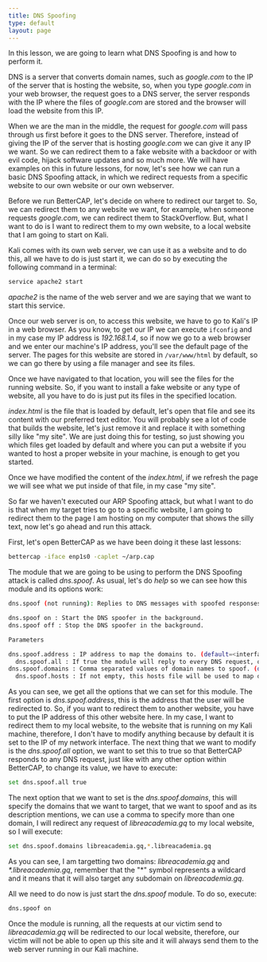 ```yaml
---
title: DNS Spoofing
type: default
layout: page
---
```


In this lesson, we are going to learn what DNS Spoofing is and how to perform
it.

DNS is a server that converts domain names, such as _google.com_ to the IP of
the server that is hosting the website, so, when you type _google.com_ in your
web browser, the request goes to a DNS server, the server responds with the IP
where the files of _google.com_ are stored and the browser will load the website
from this IP.

When we are the man in the middle, the request for _google.com_ will pass
through us first before it goes to the DNS server. Therefore, instead of giving
the IP of the server that is hosting _google.com_ we can give it any IP we want.
So we can redirect them to a fake website with a backdoor or with evil code,
hijack software updates and so much more. We will have examples on this in
future lessons, for now, let's see how we can run a basic DNS Spoofing attack,
in which we redirect requests from a specific website to our own website or our
own webserver.

Before we run BetterCAP, let's decide on where to redirect our target to. So, we
can redirect them to any website we want, for example, when someone requests
_google.com_, we can redirect them to StackOverflow. But, what I want to do is I
want to redirect them to my own website, to a local website that I am going to
start on Kali.

Kali comes with its own web server, we can use it as a website and to do this,
all we have to do is just start it, we can do so by executing the following
command in a terminal:

```bash
service apache2 start
```

_apache2_ is the name of the web server and we are saying that we want to start
this service.

Once our web server is on, to access this website, we have to go to Kali's IP
in a web browser. As you know, to get our IP we can execute `ifconfig` and in
my case my IP address is _192.168.1.4_, so if now we go to a web browser and
we enter our machine's IP address, you'll see the default page of the server.
The pages for this website are stored in `/var/www/html` by default, so we can
go there by using a file manager and see its files.

Once we have navigated to that location, you will see the files for the running
website. So, if you want to install a fake website or any type of website, all
you have to do is just put its files in the specified location.

_index.html_ is the file that is loaded by default, let's open that file and see
its content with our preferred text editor. You will probably see a lot of code
that builds the website, let's just remove it and replace it with something
silly like "my site". We are just doing this for testing, so just showing you
which files get loaded by default and where you can put a website if you wanted
to host a proper website in your machine, is enough to get you started.

Once we have modified the content of the _index.html_, if we refresh the page
we will see what we put inside of that file, in my case "my site".

So far we haven't executed our ARP Spoofing attack, but what I want to do is
that when my target tries to go to a specific website, I am going to redirect
them to the page I am hosting on my computer that shows the silly text, now
let's go ahead and run this attack.

First, let's open BetterCAP as we have been doing it these last lessons:

```bash
bettercap -iface enp1s0 -caplet ~/arp.cap
```

The module that we are going to be using to perform the DNS Spoofing attack
is called _dns.spoof_. As usual, let's do _help_ so we can see how this
module and its options work:

```bash
dns.spoof (not running): Replies to DNS messages with spoofed responses.

dns.spoof on : Start the DNS spoofer in the background.
dns.spoof off : Stop the DNS spoofer in the background.

Parameters

dns.spoof.address : IP address to map the domains to. (default=<interface address>)
  dns.spoof.all : If true the module will reply to every DNS request, otherwise it will only reply to the one targeting the local pc. (default=false)
dns.spoof.domains : Comma separated values of domain names to spoof. (default=)
  dns.spoof.hosts : If not empty, this hosts file will be used to map domains to IP addresses. (default=)
```

As you can see, we get all the options that we can set for this module. The
first option is _dns.spoof.address_, this is the address that the user will be
redirected to. So, if you want to redirect them to another website, you have to
put the IP address of this other website here. In my case, I want to redirect
them to my local website, to the website that is running on my Kali machine,
therefore, I don't have to modify anything because by default it is set to the
IP of my network interface. The next thing that we want to modify is the
_dns.spoof.all_ option, we want to set this to true so that BetterCAP responds
to any DNS request, just like with any other option within BetterCAP, to change
its value, we have to execute:

```bash
set dns.spoof.all true
```

The next option that we want to set is the _dns.spoof.domains_, this will
specify the domains that we want to target, that we want to spoof and as its
description mentions, we can use a comma to specify more than one domain, I will
redirect any request of _libreacademia.gq_ to my local website, so I will
execute:

```bash
set dns.spoof.domains libreacademia.gq,*.libreacademia.gq
```

As you can see, I am targetting two domains: _libreacademia.gq_ and
_*.libreacademia.gq_, remember that the "*" symbol represents a wildcard
and it means that it will also target any subdomain on _libreacademia.gq_.

All we need to do now is just start the _dns.spoof_ module. To do so, execute:

```bash
dns.spoof on
```

Once the module is running, all the requests at our victim send to
_libreacademia.gq_ will be redirected to our local website, therefore,
our victim will not be able to open up this site and it will always send
them to the web server running in our Kali machine.


